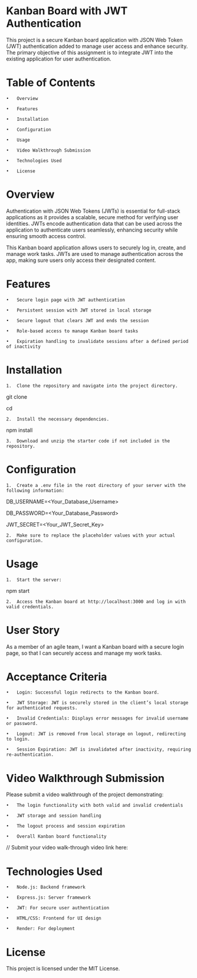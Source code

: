 # Kanban Board with JWT Authentication


This project is a secure Kanban board application with JSON Web Token (JWT) authentication added to manage user access and enhance security. The primary objective of this assignment is to integrate JWT into the existing application for user authentication.



# Table of Contents


	•	Overview

	•	Features

	•	Installation

	•	Configuration

	•	Usage

	•	Video Walkthrough Submission

	•	Technologies Used

	•	License



# Overview


Authentication with JSON Web Tokens (JWTs) is essential for full-stack applications as it provides a scalable, secure method for verifying user identities. JWTs encode authentication data that can be used across the application to authenticate users seamlessly, enhancing security while ensuring smooth access control.



This Kanban board application allows users to securely log in, create, and manage work tasks. JWTs are used to manage authentication across the app, making sure users only access their designated content.



# Features


	•	Secure login page with JWT authentication

	•	Persistent session with JWT stored in local storage

	•	Secure logout that clears JWT and ends the session

	•	Role-based access to manage Kanban board tasks

	•	Expiration handling to invalidate sessions after a defined period of inactivity



# Installation


	1.	Clone the repository and navigate into the project directory.



git clone <repository-url>

cd <project-directory>




	2.	Install the necessary dependencies.



npm install



	3.	Download and unzip the starter code if not included in the repository.



# Configuration


	1.	Create a .env file in the root directory of your server with the following information:



DB_USERNAME=<Your_Database_Username>

DB_PASSWORD=<Your_Database_Password>

JWT_SECRET=<Your_JWT_Secret_Key>





	2.	Make sure to replace the placeholder values with your actual configuration.



# Usage


	1.	Start the server:



npm start





	2.	Access the Kanban board at http://localhost:3000 and log in with valid credentials.



# User Story


As a member of an agile team, I want a Kanban board with a secure login page, so that I can securely access and manage my work tasks.



# Acceptance Criteria


	•	Login: Successful login redirects to the Kanban board.

	•	JWT Storage: JWT is securely stored in the client’s local storage for authenticated requests.

	•	Invalid Credentials: Displays error messages for invalid username or password.

	•	Logout: JWT is removed from local storage on logout, redirecting to login.

	•	Session Expiration: JWT is invalidated after inactivity, requiring re-authentication.



# Video Walkthrough Submission


Please submit a video walkthrough of the project demonstrating:



	•	The login functionality with both valid and invalid credentials

	•	JWT storage and session handling

	•	The logout process and session expiration

	•	Overall Kanban board functionality

// Submit your video walk-through video link here: 



# Technologies Used


	•	Node.js: Backend framework

	•	Express.js: Server framework

	•	JWT: For secure user authentication

	•	HTML/CSS: Frontend for UI design

	•	Render: For deployment



# License

This project is licensed under the MIT License.

